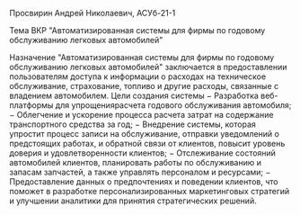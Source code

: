Просвирин Андрей Николаевич, АСУб-21-1

Тема ВКР "Автоматизированная системы для фирмы по годовому обслуживанию легковых автомобилей"

Назначение "Автоматизированная системы для фирмы по годовому обслуживанию легковых автомобилей" заключается в предоставлении пользователям доступа к информации о расходах на техническое обслуживание, страхование, топливо и другие расходы, связанные с владением автомобилем. 
Цели создания системы
− Разработка веб-платформы для упрощениярасчета годового обслуживания автомобиля;
− Облегчение и ускорение процесса расчета затрат на содержание транспортного средства за год;
− Внедрение системы, которая упростит процесс записи на обслуживание, отправки уведомлений о предстоящих работах, и обратной связи от клиентов, повысит уровень доверия и удовлетворенности клиентов;
− Отслеживание состояний автомобилей клиентов, планировать работы по обслуживанию и запасам запчастей, а также управлять персоналом и ресурсами;
− Предоставление данных о предпочтениях и поведении клиентов, что поможет в разработке персонализированных маркетинговых стратегий и улучшении аналитики для принятия стратегических решений.
